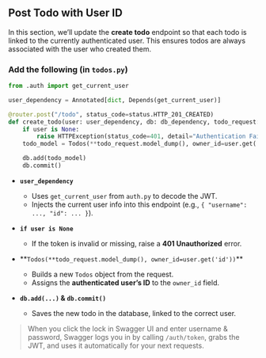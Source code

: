 ## Post Todo with User ID

In this section, we’ll update the **create todo** endpoint so that each todo is linked to the currently authenticated user. This ensures todos are always associated with the user who created them.

### Add the following (in `todos.py`)

```python
from .auth import get_current_user

user_dependency = Annotated[dict, Depends(get_current_user)]

@router.post("/todo", status_code=status.HTTP_201_CREATED)
def create_todo(user: user_dependency, db: db_dependency, todo_request: TodoRequest):
    if user is None:
        raise HTTPException(status_code=401, detail="Authentication Failed")
    todo_model = Todos(**todo_request.model_dump(), owner_id=user.get('id'))

    db.add(todo_model)
    db.commit()
```

- **`user_dependency`**

  - Uses `get_current_user` from `auth.py` to decode the JWT.
  - Injects the current user info into this endpoint (e.g., `{ "username": ..., "id": ... }`).

- **`if user is None`**

  - If the token is invalid or missing, raise a **401 Unauthorized** error.

- **`Todos(**todo_request.model_dump(), owner_id=user.get('id'))`\*\*

  - Builds a new `Todos` object from the request.
  - Assigns the **authenticated user’s ID** to the `owner_id` field.

- **`db.add(...)` & `db.commit()`**

  - Saves the new todo in the database, linked to the correct user.

> When you click the lock in Swagger UI and enter username & password, Swagger logs you in by calling `/auth/token`, grabs the JWT, and uses it automatically for your next requests.
